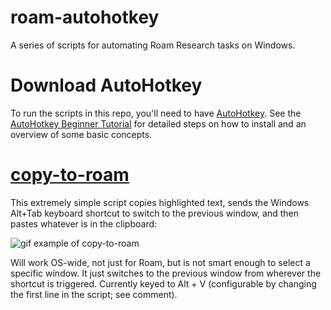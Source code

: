 # roam-autohotkey
A series of scripts for automating Roam Research tasks on Windows.

# Download AutoHotkey
To run the scripts in this repo, you'll need to have [AutoHotkey](https://www.autohotkey.com/). See the [AutoHotkey Beginner Tutorial](https://www.autohotkey.com/docs/Tutorial.htm) for detailed steps on how to install and an overview of some basic concepts.

# [copy-to-roam](https://github.com/OverWilliam/roam-autohotkey/blob/master/copy-to-roam.ahk)

This extremely simple script copies highlighted text, sends the Windows Alt+Tab keyboard shortcut to switch to the previous window, and then pastes whatever is in the clipboard:

![gif example of copy-to-roam](https://github.com/OverWilliam/roam-autohotkey/blob/master/gifs/copy-to-roam-example.gif)

Will work OS-wide, not just for Roam, but is not smart enough to select a specific window. It just switches to the previous window from wherever the shortcut is triggered. Currently keyed to Alt + V (configurable by changing the first line in the script; see comment).
